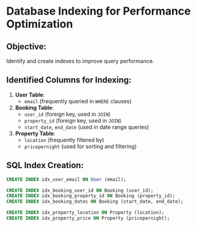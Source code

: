 # Database Indexing for Performance Optimization

## Objective:
Identify and create indexes to improve query performance.

## Identified Columns for Indexing:
1. **User Table**:
   - `email` (frequently queried in `WHERE` clauses)
2. **Booking Table**:
   - `user_id` (foreign key, used in `JOIN`)
   - `property_id` (foreign key, used in `JOIN`)
   - `start_date`, `end_date` (used in date range queries)
3. **Property Table**:
   - `location` (frequently filtered by)
   - `pricepernight` (used for sorting and filtering)

## SQL Index Creation:

```sql
CREATE INDEX idx_user_email ON User (email);

CREATE INDEX idx_booking_user_id ON Booking (user_id);
CREATE INDEX idx_booking_property_id ON Booking (property_id);
CREATE INDEX idx_booking_dates ON Booking (start_date, end_date);

CREATE INDEX idx_property_location ON Property (location);
CREATE INDEX idx_property_price ON Property (pricepernight);
